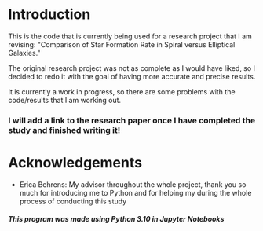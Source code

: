 # Introduction

This is the code that is currently being used for a research project that I am revising: "Comparison of Star Formation Rate in Spiral versus Elliptical Galaxies."

The original research project was not as complete as I would have liked, so I decided to redo it with the goal of having more accurate and precise results.

It is currently a work in progress, so there are some problems with the code/results that I am working out.

### I will add a link to the research paper once I have completed the study and finished writing it!

# Acknowledgements

- Erica Behrens: My advisor throughout the whole project, thank you so much for introducing me to Python and for helping my during the whole process of conducting this study

##### This program was made using Python 3.10 in Jupyter Notebooks
